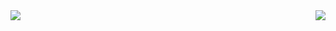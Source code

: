 <img align="left" src="https://github-readme-stats.vercel.app/api?username=EIKINAKAYAMA&count_private=true&show_icons=true" />
<img align="right" src="https://github-readme-stats.vercel.app/api/top-langs/?username=EIKINAKAYAMA" />

<!--
**EIKINAKAYAMA/EIKINAKAYAMA** is a ✨ _special_ ✨ repository because its `README.md` (this file) appears on your GitHub profile.

Here are some ideas to get you started:

- 🔭 I’m currently working on ...
- 🌱 I’m currently learning ...
- 👯 I’m looking to collaborate on ...
- 🤔 I’m looking for help with ...
- 💬 Ask me about ...
- 📫 How to reach me: ...
- 😄 Pronouns: ...
- ⚡ Fun fact: ...
-->
